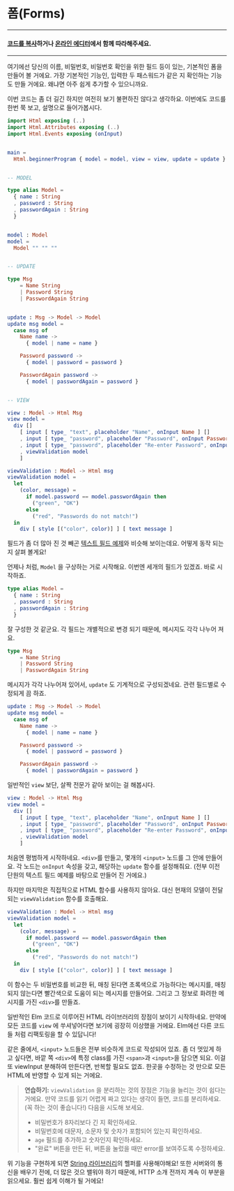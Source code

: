 # 폼\(Forms\)

---

#### [코드를 복사](https://github.com/evancz/elm-architecture-tutorial/)하거나 [온라인 에디터](http://elm-lang.org/examples/form)에서 함께 따라해주세요.

---

여기에선 당신의 이름, 비밀번호, 비밀번호 확인을 위한 필드 등이 있는, 기본적인 폼을 만들어 볼 거에요. 가장 기본적인 기능인, 입력한 두 패스워드가 같은 지 확인하는 기능도 만들 거에요. 왜냐면 아주 쉽게 추가할 수 있으니까요.

이번 코드는 좀 더 길긴 하지만 여전히 보기 불편하진 않다고 생각하요. 이번에도 코드를 한번 쭉 보고, 설명으로 들어가봅시다.

```elm
import Html exposing (..)
import Html.Attributes exposing (..)
import Html.Events exposing (onInput)


main =
  Html.beginnerProgram { model = model, view = view, update = update }


-- MODEL

type alias Model =
  { name : String
  , password : String
  , passwordAgain : String
  }


model : Model
model =
  Model "" "" ""


-- UPDATE

type Msg
    = Name String
    | Password String
    | PasswordAgain String


update : Msg -> Model -> Model
update msg model =
  case msg of
    Name name ->
      { model | name = name }

    Password password ->
      { model | password = password }

    PasswordAgain password ->
      { model | passwordAgain = password }


-- VIEW

view : Model -> Html Msg
view model =
  div []
    [ input [ type_ "text", placeholder "Name", onInput Name ] []
    , input [ type_ "password", placeholder "Password", onInput Password ] []
    , input [ type_ "password", placeholder "Re-enter Password", onInput PasswordAgain ] []
    , viewValidation model
    ]

viewValidation : Model -> Html msg
viewValidation model =
  let
    (color, message) =
      if model.password == model.passwordAgain then
        ("green", "OK")
      else
        ("red", "Passwords do not match!")
  in
    div [ style [("color", color)] ] [ text message ]
```

필드가 좀 더 많아 진 것 빼곤 [텍스트 필드 예제](text_fields.md)와 비슷해 보이는데요. 어떻게 동작 되는지 살펴 볼게요!

언제나 처럼, `Model` 을 구상하는 거로 시작해요. 이번엔 세개의 필드가 있겠죠. 바로 시작하죠.

```elm
type alias Model =
  { name : String
  , password : String
  , passwordAgain : String
  }
```

잘 구성한 것 같군요. 각 필드는 개별적으로 변경 되기 때문에, 메시지도 각각 나누어 져요.

```elm
type Msg
    = Name String
    | Password String
    | PasswordAgain String
```

메시지가 각각 나누어져 있어서, `update` 도 기계적으로 구성되겠네요. 관련 필드별로 수정되게 끔 하죠.

```elm
update : Msg -> Model -> Model
update msg model =
  case msg of
    Name name ->
      { model | name = name }

    Password password ->
      { model | password = password }

    PasswordAgain password ->
      { model | passwordAgain = password }
```

일반적인 `view` 보단, 살짝 전문가 같아 보이는 걸 해봅시다.

```elm
view : Model -> Html Msg
view model =
  div []
    [ input [ type_ "text", placeholder "Name", onInput Name ] []
    , input [ type_ "password", placeholder "Password", onInput Password ] []
    , input [ type_ "password", placeholder "Re-enter Password", onInput PasswordAgain ] []
    , viewValidation model
    ]
```

처음엔 평범하게 시작하네요. `<div>`를 만들고, 몇개의 `<input>` 노드를 그 안에 만들어요. 각 노드는 `onInput` 속성을 갖고, 해당하는 `update` 함수를 설정해줘요. \(전부 이전 단원의 텍스트 필드 예제를 바탕으로 만들어 진 거에요.\)

하지만 마지막은 직접적으로 HTML 함수를 사용하지 않아요. 대신 현재의 모델이 전달되는 `viewValidation` 함수를 호출해요.

```elm
viewValidation : Model -> Html msg
viewValidation model =
  let
    (color, message) =
      if model.password == model.passwordAgain then
        ("green", "OK")
      else
        ("red", "Passwords do not match!")
  in
    div [ style [("color", color)] ] [ text message ]
```

이 함수는 두 비밀번호를 비교한 뒤, 매칭 된다면 초록색으로 가능하다는 메시지를, 매칭되지 않는다면 빨간색으로 도움이 되는 메시지를 만들어요. 그리고 그 정보로 화려한 메시지를 가진 `<div>`를 만들죠.

일반적인 Elm 코드로 이루어진 HTML 라이브러리의 장점이 보이기 시작하네요. 만약에 모든 코드를 `view` 에 쑤셔넣어다면 보기에 굉장히 이상했을 거에요. Elm에선 다른 코드들 처럼 리팩토링을 할 수 있답니다!

같은 줄에서, `<input>` 노드들은 전부 비슷하게 코드로 작성되어 있죠. 좀 더 멋있게 하고 싶다면, 바깥 쪽 `<div>`에 특정 class를 가진 `<span>`과 `<input>`을 담으면 되요. 이걸 또 viewInput 분해하여 만든다면, 반복할 필요도 없죠. 한곳을 수정하는 것 만으로 모든 HTML에 반영할 수 있게 되는 거에요.

> **연습하기:**  `viewValidation` 을 분리하는 것의 장점은 기능을 늘리는 것이 쉽다는 거에요. 만약 코드를 읽기 어렵게 짜고 있다는 생각이 들면, 코드를 분리하세요. \(꼭 하는 것이 좋습니다!\) 다음을 시도해 보세요.
>
> * 비밀번호가 8자리보다 긴 지 확인하세요.
> * 비밀번호에 대문자, 소문자 및 숫자가 포함되어 있는지 확인하세요.
> * `age` 필드를 추가하고 숫자인지 확인하세요.
> * "완료" 버튼을 만든 뒤, 버튼을 눌렀을 때만 error를 보여주도록 수정하세요.

위 기능을 구현하게 되면 [String 라이브러리](http://package.elm-lang.org/packages/elm-lang/core/latest/String)의 헬퍼를 사용해야해요! 또한 서버와의 통신을 배우기 전에, 더 많은 것으 밸워야 하기 때문에, HTTP 소개 전까지 계속 이 부분을 읽으세요. 훨씬 쉽게 이해가 될 거에요!



